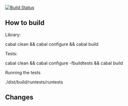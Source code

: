 
[![Build Status](https://travis-ci.org/alanz/htelehash.png)](https://travis-ci.org/alanz/htelehash)



How to build
------------

Library:

cabal clean && cabal configure && cabal build

Tests:

cabal clean && cabal configure -fbuildtests && cabal build

Running the tests

./dist/build/runtests/runtests

Changes
-------

